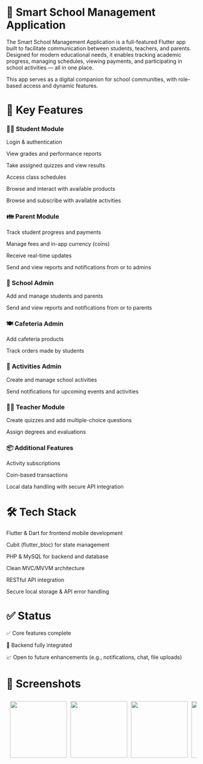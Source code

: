 # 🏫 Smart School Management Application
The Smart School Management Application is a full-featured Flutter app built to facilitate communication between students, teachers, and parents. Designed for modern educational needs, it enables tracking academic progress, managing schedules, viewing payments, and participating in school activities — all in one place.

This app serves as a digital companion for school communities, with role-based access and dynamic features.

# 🎯 Key Features
### 👨‍🎓 Student Module

Login & authentication

View grades and performance reports

Take assigned quizzes and view results

Access class schedules

Browse and interact with available products

Browse and subscribe with available activities

### 👪 Parent Module

Track student progress and payments

Manage fees and in-app currency (coins)

Receive real-time updates

Send and view reports and notifications from or to admins

### 🏫 School Admin

Add and manage students and parents

Send and view reports and notifications from or to parents

### 🍽️ Cafeteria Admin

Add cafeteria products

Track orders made by students

### 🏃 Activities Admin

Create and manage school activities

Send notifications for upcoming events and activities

### 👩‍🏫 Teacher Module

Create quizzes and add multiple-choice questions

Assign degrees and evaluations

### 📦 Additional Features

Activity subscriptions

Coin-based transactions

Local data handling with secure API integration

# 🛠️ Tech Stack
Flutter & Dart for frontend mobile development

Cubit (flutter_bloc) for state management

PHP & MySQL for backend and database

Clean MVC/MVVM architecture

RESTful API integration

Secure local storage & API error handling

# ✅ Status
✅ Core features complete

🔧 Backend fully integrated

📈 Open to future enhancements (e.g., notifications, chat, file uploads)

# 📱 Screenshots
<div style="display: flex; overflow-x: auto; gap: 10px; padding: 10px;">
  <img src="https://github.com/user-attachments/assets/e3d20336-14c6-40de-a1aa-58d178539b2e" width="150">
  <img src="https://github.com/user-attachments/assets/77b09a39-2ce0-4b74-b862-187beab9a4f1" width="150">
  <img src="https://github.com/user-attachments/assets/3cf2f3e7-0c5e-42f2-9f2c-877f84f6e301" width="150">
  <img src="https://github.com/user-attachments/assets/7b93eb8f-cd82-4935-9ab4-4989d1a1d83d" width="150">
  <img src="https://github.com/user-attachments/assets/f9f7fc4c-b338-44f5-80c0-512b5098f397" width="150">
  <img src="https://github.com/user-attachments/assets/6b822d3e-27c4-401e-b75f-62270190c1fa" width="150">
  <img src="https://github.com/user-attachments/assets/f499afcd-6eb5-4a92-9408-5c3771ec9f6e" width="150">
  <img src="https://github.com/user-attachments/assets/e5bc01bb-bc00-4db1-bb7e-05d0d780a79e" width="150">
  <img src="https://github.com/user-attachments/assets/7417ee2e-3d02-45d3-84b3-42c9a6bd267e" width="150">
  <img src="https://github.com/user-attachments/assets/b0c018bd-6c85-412f-842e-7cf7b172765e" width="150">
  <img src="https://github.com/user-attachments/assets/2a6c6bff-9f0f-4ff9-b393-e78c3571a4b2" width="150">
  <img src="https://github.com/user-attachments/assets/4e1cfdf5-63f0-4218-b168-5ce0d07a3919" width="150">
  <img src="https://github.com/user-attachments/assets/64b4c7e0-48a4-4f3d-b5f9-b34ac163b80d" width="150">
  <img src="https://github.com/user-attachments/assets/1c7ce85f-b9ef-4e38-b623-0dc84c22256a" width="150">
  <img src="https://github.com/user-attachments/assets/e996bc88-89a8-4a31-b26d-7073683d918d" width="150">
  <img src="https://github.com/user-attachments/assets/e1541f79-c191-45aa-aef7-8b8fd8cd57fd" width="150">
  <img src="https://github.com/user-attachments/assets/c2f3be6a-d505-4038-b364-7e0e96a05ea2" width="150">
  <img src="https://github.com/user-attachments/assets/7dd87eaf-3cc5-4b3f-8f26-937e132203a6" width="150">
  <img src="https://github.com/user-attachments/assets/89a39688-5cc3-4d7f-b53b-3dd5f424ed3b" width="150">
  <img src="https://github.com/user-attachments/assets/fdb355e7-4269-491e-9ee7-09b3fd1dc42a" width="150">
  <img src="https://github.com/user-attachments/assets/d83de749-4fae-4cfd-9469-e887290914b1" width="150">
  <img src="https://github.com/user-attachments/assets/44cb8891-3496-45cf-9733-71f889eeef40" width="150">
  <img src="https://github.com/user-attachments/assets/535c6d93-39c6-4004-88ed-6fdc42397db3" width="150">
  <img src="https://github.com/user-attachments/assets/dbeed5fc-147f-41a1-ae4a-30c2c01ab3d5" width="150">
  <img src="https://github.com/user-attachments/assets/bbaccb10-81aa-4db2-98f8-74954c1bd4cc" width="150">
  <img src="https://github.com/user-attachments/assets/2a9e07fc-e5a6-4c81-8370-df3d1b3d0ef4" width="150">
  <img src="https://github.com/user-attachments/assets/d93a1bb2-2159-4a69-9f8b-55eb73b78f3f" width="150">
  <img src="https://github.com/user-attachments/assets/8c3b9e34-d7df-4f8e-b9d0-3f41e2f1dd38" width="150">
  <img src="https://github.com/user-attachments/assets/2e9b228e-c9a0-48b0-9335-181eb3fc82a5" width="150">
  <img src="https://github.com/user-attachments/assets/d91f43e7-c0ed-4e27-9885-75062c1f2ef3" width="150">
  <img src="https://github.com/user-attachments/assets/3c7012ee-b68e-41fd-9747-1efacc907b60" width="150">
  <img src="https://github.com/user-attachments/assets/cc6946b6-05ff-4f90-bf83-08a1d80b170a" width="150">
  <img src="https://github.com/user-attachments/assets/476061a7-6dfb-4ee4-8a14-e8d5949a5051" width="150">
  <img src="https://github.com/user-attachments/assets/57037455-93c2-4f00-888f-9b8c59f72e7d" width="150">
  <img src="https://github.com/user-attachments/assets/8c96325f-0d3f-40e2-9c13-78a456593cd7" width="150">
  <img src="https://github.com/user-attachments/assets/f07384b6-8ec0-4b93-b49c-4b4bd948b7f0" width="150">
  <img src="https://github.com/user-attachments/assets/fbfcc7e3-e325-4e30-bfc2-3c9245e6c9b9" width="150">
  <img src="https://github.com/user-attachments/assets/cfae15e3-f8f2-4fd3-8c80-c693e22291c6" width="150">
</div>

